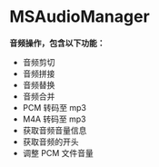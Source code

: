 # MSAudioManager
**音频操作，包含以下功能：**  

* 音频剪切
* 音频拼接
* 音频替换
* 音频合并
* PCM 转码至 mp3
* M4A 转码至 mp3
* 获取音频音量信息
* 获取音频的开头
* 调整 PCM 文件音量
